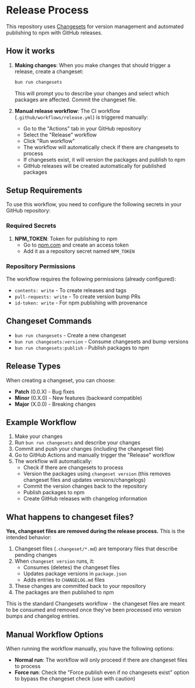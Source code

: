 # Release Process

This repository uses [Changesets](https://github.com/changesets/changesets) for version management and automated publishing to npm with GitHub releases.

## How it works

1. **Making changes**: When you make changes that should trigger a release, create a changeset:
   ```bash
   bun run changesets
   ```
   This will prompt you to describe your changes and select which packages are affected.
   Commit the changeset file.

2. **Manual release workflow**: The CI workflow (`.github/workflows/release.yml`) is triggered manually:
   - Go to the "Actions" tab in your GitHub repository
   - Select the "Release" workflow
   - Click "Run workflow"
   - The workflow will automatically check if there are changesets to process
   - If changesets exist, it will version the packages and publish to npm
   - GitHub releases will be created automatically for published packages

## Setup Requirements

To use this workflow, you need to configure the following secrets in your GitHub repository:

### Required Secrets

1. **NPM_TOKEN**: Token for publishing to npm
   - Go to [npm.com](https://www.npmjs.com/) and create an access token
   - Add it as a repository secret named `NPM_TOKEN`

### Repository Permissions

The workflow requires the following permissions (already configured):
- `contents: write` - To create releases and tags
- `pull-requests: write` - To create version bump PRs  
- `id-token: write` - For npm publishing with provenance

## Changeset Commands

- `bun run changesets` - Create a new changeset
- `bun run changesets:version` - Consume changesets and bump versions
- `bun run changesets:publish` - Publish packages to npm

## Release Types

When creating a changeset, you can choose:
- **Patch** (0.0.X) - Bug fixes
- **Minor** (0.X.0) - New features (backward compatible)
- **Major** (X.0.0) - Breaking changes

## Example Workflow

1. Make your changes
2. Run `bun run changesets` and describe your changes
3. Commit and push your changes (including the changeset file)
4. Go to GitHub Actions and manually trigger the "Release" workflow
5. The workflow will automatically:
   - Check if there are changesets to process
   - Version the packages using `changeset version` (this removes changeset files and updates versions/changelogs)
   - Commit the version changes back to the repository
   - Publish packages to npm
   - Create GitHub releases with changelog information

## What happens to changeset files?

**Yes, changeset files are removed during the release process.** This is the intended behavior:

1. Changeset files (`.changeset/*.md`) are temporary files that describe pending changes
2. When `changeset version` runs, it:
   - Consumes (deletes) the changeset files
   - Updates package versions in `package.json`
   - Adds entries to `CHANGELOG.md` files
3. These changes are committed back to your repository
4. The packages are then published to npm

This is the standard Changesets workflow - the changeset files are meant to be consumed and removed once they've been processed into version bumps and changelog entries.

## Manual Workflow Options

When running the workflow manually, you have the following options:

- **Normal run**: The workflow will only proceed if there are changeset files to process
- **Force run**: Check the "Force publish even if no changesets exist" option to bypass the changeset check (use with caution)
